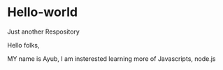 # Hello-world
Just another Respository

Hello folks,

MY name is Ayub, I am insterested learning more of Javascripts, node.js 
